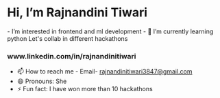 <h1>Hi, I’m Rajnandini Tiwari</h1> 
- I’m interested in frontend and ml development 
- 🌱 I’m currently learning python
Let's collab in different hackathons 
<h3> www.linkedin.com/in/rajnandinitiwari </h3>
  
- 📫 How to reach me -
  Email- rajnandinitiwari3847@gmail.com
- 😄 Pronouns: She
- ⚡ Fun fact: I have won more than 10 hackathons 

<!---
Rajnandini3847/Rajnandini3847 is a ✨ special ✨ repository because its `README.md` (this file) appears on your GitHub profile.
You can click the Preview link to take a look at your changes.
--->
